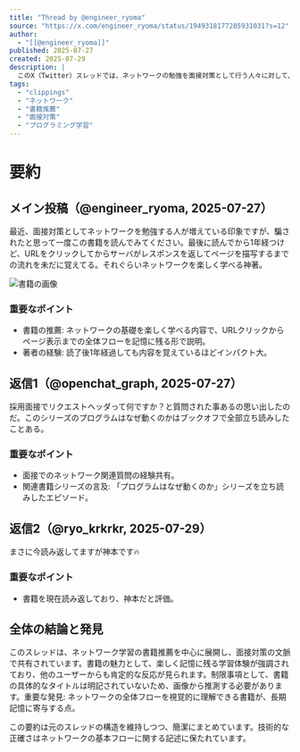 ```yaml
---
title: "Thread by @engineer_ryoma"
source: "https://x.com/engineer_ryoma/status/1949318177285931031?s=12"
author:
  - "[[@engineer_ryoma]]"
published: 2025-07-27
created: 2025-07-29
description: |
  このX（Twitter）スレッドでは、ネットワークの勉強を面接対策として行う人々に対して、特定の書籍を推薦しており、その書籍がネットワークの流れを楽しく学べる神著であると紹介しています。返信では他のユーザーが経験や関連書籍を共有しています。
tags:
  - "clippings"
  - "ネットワーク"
  - "書籍推薦"
  - "面接対策"
  - "プログラミング学習"
---
```



# 要約

## メイン投稿（@engineer_ryoma, 2025-07-27）

最近、面接対策としてネットワークを勉強する人が増えている印象ですが、騙されたと思って一度この書籍を読んでみてください。最後に読んでから1年経つけど、URLをクリックしてからサーバがレスポンスを返してページを描写するまでの流れを未だに覚えてる。それぐらいネットワークを楽しく学べる神著。

![書籍の画像](https://pbs.twimg.com/media/Gw1ejO7XQAAsdLH?format=jpg&name=large)

### 重要なポイント

- 書籍の推薦: ネットワークの基礎を楽しく学べる内容で、URLクリックからページ表示までの全体フローを記憶に残る形で説明。
- 著者の経験: 読了後1年経過しても内容を覚えているほどインパクト大。

## 返信1（@openchat_graph, 2025-07-27）

採用面接でリクエストヘッダって何ですか？と質問された事あるの思い出したのだ。このシリーズのプログラムはなぜ動くのかはブックオフで全部立ち読みしたことある。

### 重要なポイント

- 面接でのネットワーク関連質問の経験共有。
- 関連書籍シリーズの言及: 「プログラムはなぜ動くのか」シリーズを立ち読みしたエピソード。

## 返信2（@ryo_krkrkr, 2025-07-29）

まさに今読み返してますが神本です🔥

### 重要なポイント

- 書籍を現在読み返しており、神本だと評価。

## 全体の結論と発見

このスレッドは、ネットワーク学習の書籍推薦を中心に展開し、面接対策の文脈で共有されています。書籍の魅力として、楽しく記憶に残る学習体験が強調されており、他のユーザーからも肯定的な反応が見られます。制限事項として、書籍の具体的なタイトルは明記されていないため、画像から推測する必要があります。重要な発見: ネットワークの全体フローを視覚的に理解できる書籍が、長期記憶に寄与する点。

この要約は元のスレッドの構造を維持しつつ、簡潔にまとめています。技術的な正確さはネットワークの基本フローに関する記述に保たれています。
